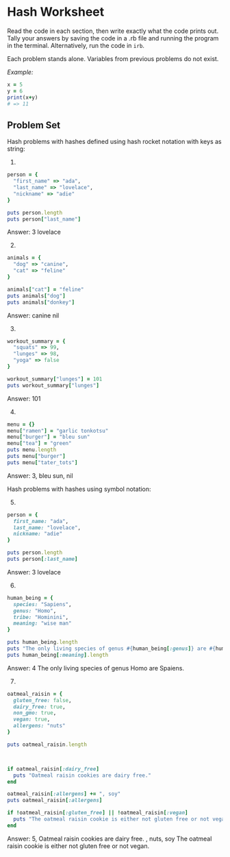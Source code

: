# Hash Worksheet

Read the code in each section, then write exactly what the code prints out. Tally your answers by saving the code in a .rb file and running the program in the terminal. Alternatively, run the code in `irb`.

Each problem stands alone. Variables from previous problems do not exist.

*Example:*
```ruby
x = 5
y = 6
print(x+y)
# => 11
```
## Problem Set
Hash problems with hashes defined using hash rocket notation with keys as string:

1.
```ruby
person = {
  "first_name" => "ada",
  "last_name" => "lovelace",
  "nickname" => "adie"
}

puts person.length
puts person["last_name"]
```
Answer: 
3
lovelace


2.
```ruby
animals = {
  "dog" => "canine",
  "cat" => "feline"
}

animals["cat"] = "feline"
puts animals["dog"]
puts animals["donkey"]
```
Answer:
canine
nil


3.
```ruby
workout_summary = {
  "squats" => 99,
  "lunges" => 98,
  "yoga" => false
}

workout_summary["lunges"] = 101
puts workout_summary["lunges"]
```

Answer:
101



4.
```ruby
menu = {}
menu["ramen"] = "garlic tonkotsu"
menu["burger"] = "bleu sun"
menu["tea"] = "green"
puts menu.length
puts menu["burger"]
puts menu["tater_tots"]
```

Answer: 
3,
bleu sun,
nil



Hash problems with hashes using symbol notation:

5.
```ruby
person = {
  first_name: "ada",
  last_name: "lovelace",
  nickname: "adie"
}

puts person.length
puts person[:last_name]
```

Answer:
3
lovelace


6.
```ruby
human_being = {
  species: "Sapiens",
  genus: "Homo",
  tribe: "Hominini",
  meaning: "wise man"
}

puts human_being.length
puts "The only living species of genus #{human_being[:genus]} are #{human_being[:species]}."
puts human_being[:meaning].length
```
Answer:
4
The only living species of genus Homo are Spaiens.


7.
```ruby
oatmeal_raisin = {
  gluten_free: false,
  dairy_free: true,
  non_gmo: true,
  vegan: true,
  allergens: "nuts"
}

puts oatmeal_raisin.length



if oatmeal_raisin[:dairy_free]
  puts "Oatmeal raisin cookies are dairy free."
end

oatmeal_raisin[:allergens] += ", soy"
puts oatmeal_raisin[:allergens]

if !oatmeal_raisin[:gluten_free] || !oatmeal_raisin[:vegan]
  puts "The oatmeal raisin cookie is either not gluten free or not vegan."
end
```
Answer: 5, 
Oatmeal raisin cookies are dairy free. ,
nuts, soy
The oatmeal raisin cookie is either not gluten free or not vegan.